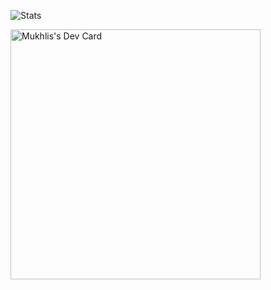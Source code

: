 ![Stats](https://github-readme-stats.vercel.app/api?username=mukhlisakbr&count_private=true&show_icons=true&theme=highcontrast)

<a href="https://app.daily.dev/mukhlis"><img src="https://api.daily.dev/devcards/0028fcc9502b40f1b97a2ef98ff1980c.png?r=igm" width="400" alt="Mukhlis's Dev Card"/></a>